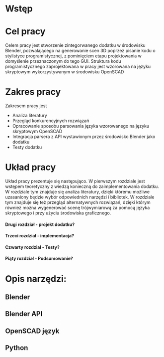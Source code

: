 # Wstęp



# Cel pracy
Celem pracy jest stworzenie zintegorwanego dodatku w środowisku Blender, pozwalającego na generowanie scen 3D poprzez pisanie kodu o stylistyce programistycznej, z pominięciem etapu projektowania w domyślenie przeznaczonym do tego GUI. Struktura kodu programistycznego zaprojektowana w pracy jest wzorowana na języku skryptowym wykorzystywanym w środowisku OpenSCAD

# Zakres pracy
Zakresem pracy jest 
- Analiza literatury
- Przegląd konkurencyjnych rozwiązań
- Opracowanie sposobu parsowania języka wzorowanego na języku skryptowym OpenSCAD
- Integracja parsera z API wystawionym przez środowisko Blender jako dodatku
- Testy dodatku

# Układ pracy
Układ pracy prezentuje się następująco. W pierwszym rozdziale jest wstępem teoretyczny z wiedzą konieczną do zaimplementowania dodatku. W rozdziale tym znajduje się analiza literatury, dzięki któremu możliwe uzasaniony będzie wybór odpowiednich narzędzi i bibliotek. W rozdziale tym znajduje się też przegląd alternatywnych rozwiązań, dzięki którym również można wygenerować scenę trójwymiarową za pomocą języka skryptowego i przy użyciu środowiska graficznego. 

#### Drugi rozdział - projekt dodatku?
#### Trzeci rozdział - implementacja?
#### Czwarty rozdział - Testy?
#### Piąty rozdział - Podsumowanie?

# Opis narzędzi:
## Blender

## Blender API

## OpenSCAD język

## Python
